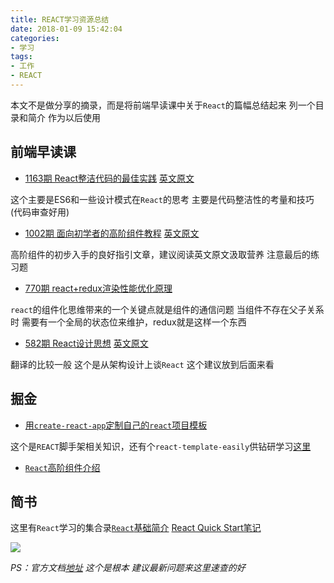 ```yaml
---
title: REACT学习资源总结
date: 2018-01-09 15:42:04
categories:
- 学习
tags:
- 工作
- REACT
---
```

本文不是做分享的摘录，而是将前端早读课中关于`React`的篇幅总结起来 列一个目录和简介 作为以后使用
<!-- more -->
<!-- excerpt -->
## 前端早读课

- [1163期 React整洁代码的最佳实践](https://zhuanlan.zhihu.com/p/31615844) [英文原文](http://americanexpress.io/clean-code-dirty-code/)

这个主要是ES6和一些设计模式在`React`的思考 主要是代码整洁性的考量和技巧(代码审查好用)

- [1002期 面向初学者的高阶组件教程](https://zhuanlan.zhihu.com/p/27985956) [英文原文](https://btnwtn.com/articles/higher-order-components-for-beginners)

高阶组件的初步入手的良好指引文章，建议阅读英文原文汲取营养 注意最后的练习题

- [770期 react+redux渲染性能优化原理](http://foio.github.io/react-redux-performance-boost/)

`react`的组件化思维带来的一个关键点就是组件的通信问题 当组件不存在父子关系时 需要有一个全局的状态位来维护，redux就是这样一个东西

- [582期 React设计思想](https://www.jianshu.com/p/79534ec8affb) [英文原文](https://github.com/reactjs/react-basic)

翻译的比较一般 这个是从架构设计上谈`React` 这个建议放到后面来看

## 掘金

- [用`create-react-app`定制自己的`react`项目模板](https://juejin.im/entry/58d7b2152f301e007e84625d)

这个是`REACT`脚手架相关知识，还有个`react-template-easily`供钻研学习[这里](https://github.com/jinjiaxing/react-template-easily)

- [`React`高阶组件介绍](https://juejin.im/post/5a557fc1518825733365ee3c)

## 简书

这里有`React`学习的集合录[`React`基础简介](https://juejin.im/post/5a33a26e51882535ee363705)
[React Quick Start笔记](https://www.jianshu.com/p/df52f7fef718)

![](https://user-gold-cdn.xitu.io/2018/1/10/160ddfc4695f5a75)

*PS：官方文档[地址](https://reactjs.org/tutorial/tutorial.html) 这个是根本 建议最新问题来这里速查的好*
